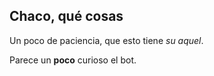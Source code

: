 ## Chaco, qué cosas

Un poco de paciencia, que esto tiene *su aquel*.

Parece un **poco** curioso el bot.
